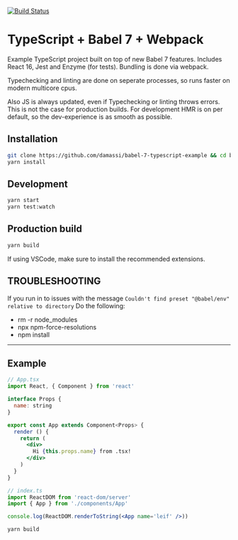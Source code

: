 [![Build Status](https://travis-ci.org/damassi/babel-7-typescript-example.svg?branch=master)](https://travis-ci.org/damassi/babel-7-typescript-example)

# TypeScript + Babel 7 + Webpack

Example TypeScript project built on top of new Babel 7 features. 
Includes React 16, 
Jest and Enzyme (for tests).
Bundling is done via webpack. 

Typechecking and linting are done on seperate processes, so runs faster
on modern multicore cpus. 

Also JS is always updated, even if Typechecking or linting throws errors.
This is not the case for production builds.
For development HMR is on per default, so the dev-experience is as smooth as possible.


## Installation

```sh
git clone https://github.com/damassi/babel-7-typescript-example && cd babel-7-typescript-example
yarn install
```

## Development
```sh
yarn start
yarn test:watch
```

## Production build
```sh
yarn build
```


If using VSCode, make sure to install the recommended extensions.

## TROUBLESHOOTING 
If you run in to issues with the message `Couldn't find preset "@babel/env" relative to directory`
Do the following: 

  - rm -r node_modules
  - npx npm-force-resolutions
  - npm install

---

## Example

```jsx
// App.tsx
import React, { Component } from 'react'

interface Props {
  name: string
}

export const App extends Component<Props> {
  render () {
    return (
      <div>
        Hi {this.props.name} from .tsx!
      </div>
    )
  }
}

// index.ts
import ReactDOM from 'react-dom/server'
import { App } from './components/App'

console.log(ReactDOM.renderToString(<App name='leif' />))
```

```sh
yarn build
```
